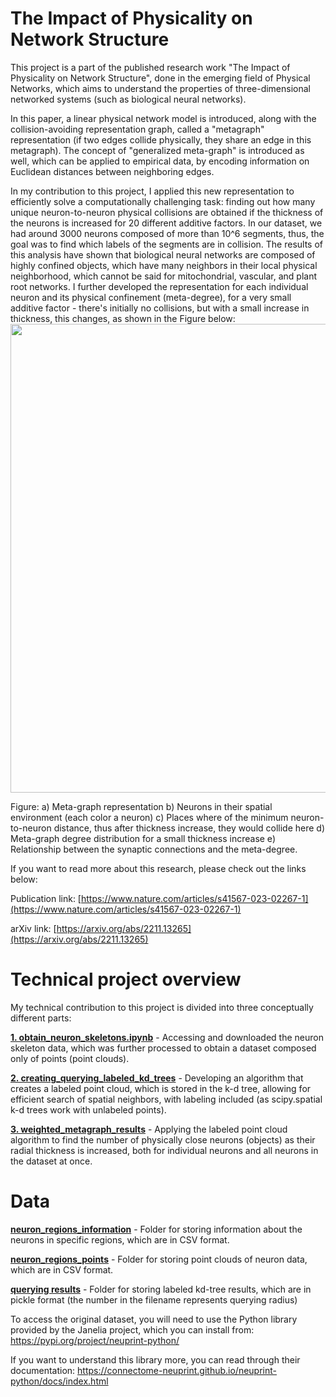 # The Impact of Physicality on Network Structure
This project is a part of the published research work "The Impact of Physicality on Network Structure", done in the emerging field of Physical Networks, which aims to understand the properties of three-dimensional networked systems (such as biological neural networks).

In this paper, a linear physical network model is introduced, along with the collision-avoiding representation graph, called a "metagraph" representation (if two edges collide physically, they share an edge in this metagraph). The concept of "generalized meta-graph" is introduced as well, which can be applied to empirical data, by encoding information on Euclidean distances between neighboring edges.

In my contribution to this project, I applied this new representation to efficiently solve a computationally challenging task: finding out how many unique neuron-to-neuron physical collisions are obtained if the thickness of the neurons is increased for 20 different additive factors. In our dataset, we had around 3000 neurons composed of more than 10^6 segments, thus, the goal was to find which labels of the segments are in collision. The results of this analysis have shown that biological neural networks are composed of highly confined objects, which have many neighbors in their local physical neighborhood, which cannot be said for mitochondrial, vascular, and plant root networks.
I further developed the representation for each individual neuron and its physical confinement (meta-degree), for a very small additive factor - there's initially no collisions, but with a small increase in thickness, this changes, as shown in the Figure below:
<img src="https://github.com/lukablagoje/the-impact-of-physicality-on-network-structure/assets/52599010/8b707c1b-eb95-453d-beaf-e965fe443869" width="750">

Figure: a) Meta-graph representation b) Neurons in their spatial environment (each color a neuron) c) Places where of the minimum neuron-to-neuron distance, thus after thickness increase, they would collide here d) Meta-graph degree distribution for a small thickness increase e) Relationship between the synaptic connections and the meta-degree.

If you want to read more about this research, please check out the links below:

Publication link: [https://www.nature.com/articles/s41567-023-02267-1](https://www.nature.com/articles/s41567-023-02267-1)

arXiv link: [https://arxiv.org/abs/2211.13265](https://arxiv.org/abs/2211.13265)

# Technical project overview
My technical contribution to this project is divided into three conceptually different parts:

[**1. obtain_neuron_skeletons.ipynb**](https://github.com/lukablagoje/the-impact-of-physicality-on-network-structure/blob/main/1.%20obtain_neuron_skeletons.ipynb) - Accessing and downloaded the neuron skeleton data, which was further processed to obtain a dataset composed only of points (point clouds).

[**2. creating_querying_labeled_kd_trees**](https://github.com/lukablagoje/the-impact-of-physicality-on-network-structure/blob/main/2.%20creating_querying_labeled_kd_trees.ipynb) - Developing an algorithm that creates a labeled point cloud, which is stored in the k-d tree, allowing for efficient search of spatial neighbors, with labeling included (as scipy.spatial k-d trees work with unlabeled points).

[**3. weighted_metagraph_results**](https://github.com/lukablagoje/understanding-the-impact-of-physicality-on-network-structure/blob/main/3.%20weighted_metagraph_results.ipynb) - Applying the labeled point cloud algorithm to find the number of physically close neurons (objects) as their radial thickness is increased, both for individual neurons and all neurons in the dataset at once.

# Data
[**neuron_regions_information**](https://github.com/lukablagoje/the-impact-of-physicality-on-network-structure/tree/main/neuron_regions_information) - Folder for storing information about the neurons in specific regions, which are in CSV format.

[**neuron_regions_points**](https://github.com/lukablagoje/the-impact-of-physicality-on-network-structure/tree/main/neuron_regions_points) - Folder for storing point clouds of neuron data, which are in CSV format.

[**querying results**](https://github.com/lukablagoje/the-impact-of-physicality-on-network-structure/tree/main/querying_results) - Folder for storing labeled kd-tree results, which are in pickle format (the number in the filename represents querying radius)

To access the original dataset, you will need to use the Python library provided by the Janelia project, which you can install from: https://pypi.org/project/neuprint-python/

If you want to understand this library more, you can read through their documentation: https://connectome-neuprint.github.io/neuprint-python/docs/index.html

